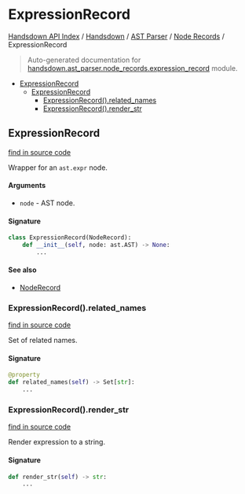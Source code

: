 # ExpressionRecord

[Handsdown API Index](../../../README.md#handsdown-api-index) /
[Handsdown](../../index.md#handsdown) /
[AST Parser](../index.md#ast-parser) /
[Node Records](./index.md#node-records) /
ExpressionRecord

> Auto-generated documentation for [handsdown.ast_parser.node_records.expression_record](https://github.com/vemel/handsdown/blob/main/handsdown/ast_parser/node_records/expression_record.py) module.

- [ExpressionRecord](#expressionrecord)
  - [ExpressionRecord](#expressionrecord-1)
    - [ExpressionRecord().related_names](#expressionrecord()related_names)
    - [ExpressionRecord().render_str](#expressionrecord()render_str)

## ExpressionRecord

[find in source code](https://github.com/vemel/handsdown/blob/main/handsdown/ast_parser/node_records/expression_record.py#L13)

Wrapper for an `ast.expr` node.

#### Arguments

- `node` - AST node.

#### Signature

```python
class ExpressionRecord(NodeRecord):
    def __init__(self, node: ast.AST) -> None:
        ...
```

#### See also

- [NodeRecord](./node_record.md#noderecord)

### ExpressionRecord().related_names

[find in source code](https://github.com/vemel/handsdown/blob/main/handsdown/ast_parser/node_records/expression_record.py#L28)

Set of related names.

#### Signature

```python
@property
def related_names(self) -> Set[str]:
    ...
```

### ExpressionRecord().render_str

[find in source code](https://github.com/vemel/handsdown/blob/main/handsdown/ast_parser/node_records/expression_record.py#L54)

Render expression to a string.

#### Signature

```python
def render_str(self) -> str:
    ...
```


